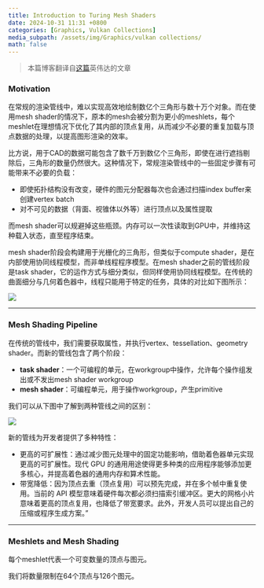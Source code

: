 ```yaml
---
title: Introduction to Turing Mesh Shaders
date: 2024-10-31 11:31 +0800
categories: [Graphics, Vulkan Collections]
media_subpath: /assets/img/Graphics/vulkan collections/
math: false
---
```


> 本篇博客翻译自[这篇](https://developer.nvidia.com/blog/introduction-turing-mesh-shaders/)英伟达的文章

### Motivation

在常规的渲染管线中，难以实现高效地绘制数亿个三角形与数十万个对象。而在使用mesh shader的情况下，原本的mesh会被分割为更小的meshlets，每个meshlet在理想情况下优化了其内部的顶点复用，从而减少不必要的重复加载与顶点数据的处理，以提高图形渲染的效率。

比方说，用于CAD的数据可能包含了数千万到数亿个三角形，即使在进行遮挡剔除后，三角形的数量仍然很大。这种情况下，常规渲染管线中的一些固定步骤有可能带来不必要的负载：

- 即使拓扑结构没有改变，硬件的图元分配器每次也会通过扫描index buffer来创建vertex batch
- 对不可见的数据（背面、视锥体以外等）进行顶点以及属性提取

而mesh shader可以规避掉这些瓶颈。内存可以一次性读取到GPU中，并维持这种载入状态，直至程序结束。

mesh shader阶段会构建用于光栅化的三角形，但类似于compute shader，是在内部使用协同线程模型，而非单线程程序模型。在mesh shader之前的管线阶段是task shader，它的运作方式与细分类似，但同样使用协同线程模型。在传统的曲面细分与几何着色器中，线程只能用于特定的任务，具体的对比如下图所示：

![](meshlets_comparison.png)

---

### Mesh Shading Pipeline

在传统的管线中，我们需要获取属性，并执行vertex、tessellation、geometry shader。而新的管线包含了两个阶段：

- **task shader**：一个可编程的单元，在workgroup中操作，允许每个操作组发出或不发出mesh shader workgroup
- **mesh shader**：可编程单元，用于操作workgroup，产生primitive

我们可以从下图中了解到两种管线之间的区别：

![](meshlets_pipeline.png)

新的管线为开发者提供了多种特性：

- 更高的可扩展性：通过减少图元处理中的固定功能影响，借助着色器单元实现更高的可扩展性。现代 GPU 的通用用途使得更多种类的应用程序能够添加更多核心，并提高着色器的通用内存和算术性能。
- 带宽降低：因为顶点去重（顶点复用）可以预先完成，并在多个帧中重复使用。当前的 API 模型意味着硬件每次都必须扫描索引缓冲区。更大的网格小片意味着更高的顶点复用，也降低了带宽要求。此外，开发人员可以提出自己的压缩或程序生成方案。”

---

### Meshlets and Mesh Shading

每个meshlet代表一个可变数量的顶点与图元。

我们将数量限制在64个顶点与126个图元。
